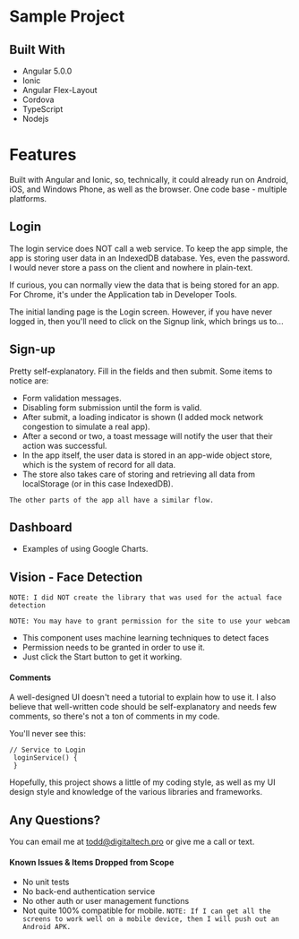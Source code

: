 # Sample Project

## Built With

* Angular 5.0.0
* Ionic
* Angular Flex-Layout
* Cordova
* TypeScript
* Nodejs

# Features 

Built with Angular and Ionic, so, technically, it could already run on Android, iOS, and Windows Phone, as well as the browser. One code base - multiple platforms.

## Login

The login service does NOT call a web service. To keep the app simple, the app is storing user data in an IndexedDB database. Yes, even the password. I would never store a pass on the client and nowhere in plain-text.

If curious, you can normally view the data that is being stored for an app. For Chrome, it's under the Application tab in Developer Tools.

The initial landing page is the Login screen. However, if you have never logged in, then you'll need to click on the Signup link, which brings us to...

## Sign-up

Pretty self-explanatory. Fill in the fields and then submit. Some items to notice are:

* Form validation messages.
* Disabling form submission until the form is valid.
* After submit, a loading indicator is shown (I added mock network congestion to simulate a real app).
* After a second or two, a toast message will notify the user that their action was successful.
* In the app itself, the user data is stored in an app-wide object store, which is the system of record for all data.
* The store also takes care of storing and retrieving all data from localStorage (or in this case IndexedDB).

`The other parts of the app all have a similar flow.`

## Dashboard

* Examples of using Google Charts.

## Vision - Face Detection

`NOTE: I did NOT create the library that was used for the actual face detection`

`NOTE: You may have to grant permission for the site to use your webcam`

* This component uses machine learning techniques to detect faces
* Permission needs to be granted in order to use it.
* Just click the Start button to get it working.

#### Comments
A well-designed UI doesn't need a tutorial to explain how to use it. I also believe that well-written code should be self-explanatory and needs few comments, so there's not a ton of comments in my code.

You'll never see this:

```
// Service to Login  
 loginService() {
 }
 ```

Hopefully, this project shows a little of my coding style, as well as my UI design style and knowledge of the various libraries and frameworks.

## Any Questions?

You can email me at [todd@digitaltech.pro](mailto:todd@digitaltech.pro) or give me a call or text.

#### Known Issues & Items Dropped from Scope


* No unit tests
* No back-end authentication service
* No other auth or user management functions
* Not quite 100% compatible for mobile.
`NOTE: If I can get all the screens to work well on a mobile device, then I will push out an Android APK.`

